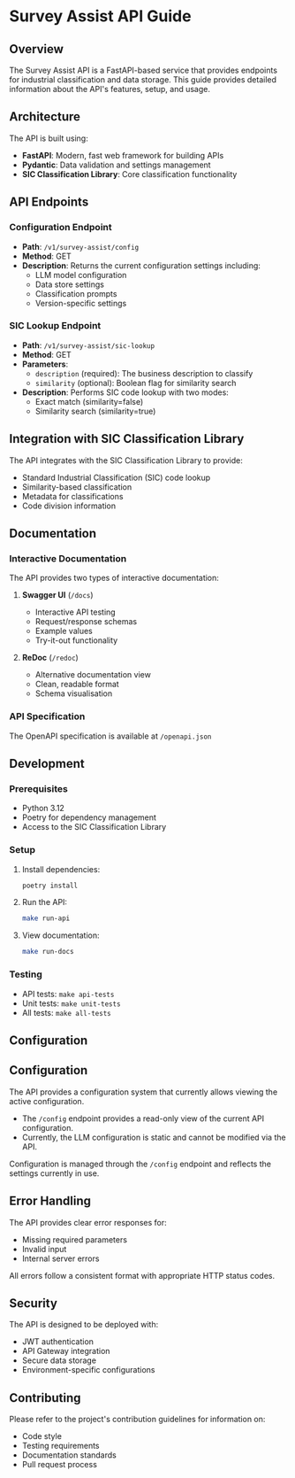 # Survey Assist API Guide

## Overview

The Survey Assist API is a FastAPI-based service that provides endpoints for industrial classification and data storage. This guide provides detailed information about the API's features, setup, and usage.

## Architecture

The API is built using:
- **FastAPI**: Modern, fast web framework for building APIs
- **Pydantic**: Data validation and settings management
- **SIC Classification Library**: Core classification functionality

## API Endpoints

### Configuration Endpoint
- **Path**: `/v1/survey-assist/config`
- **Method**: GET
- **Description**: Returns the current configuration settings including:
  - LLM model configuration
  - Data store settings
  - Classification prompts
  - Version-specific settings

### SIC Lookup Endpoint
- **Path**: `/v1/survey-assist/sic-lookup`
- **Method**: GET
- **Parameters**:
  - `description` (required): The business description to classify
  - `similarity` (optional): Boolean flag for similarity search
- **Description**: Performs SIC code lookup with two modes:
  - Exact match (similarity=false)
  - Similarity search (similarity=true)

## Integration with SIC Classification Library

The API integrates with the SIC Classification Library to provide:
- Standard Industrial Classification (SIC) code lookup
- Similarity-based classification
- Metadata for classifications
- Code division information

## Documentation

### Interactive Documentation
The API provides two types of interactive documentation:
1. **Swagger UI** (`/docs`)
   - Interactive API testing
   - Request/response schemas
   - Example values
   - Try-it-out functionality

2. **ReDoc** (`/redoc`)
   - Alternative documentation view
   - Clean, readable format
   - Schema visualisation

### API Specification
The OpenAPI specification is available at `/openapi.json`

## Development

### Prerequisites
- Python 3.12
- Poetry for dependency management
- Access to the SIC Classification Library

### Setup
1. Install dependencies:
   ```bash
   poetry install
   ```

2. Run the API:
   ```bash
   make run-api
   ```

3. View documentation:
   ```bash
   make run-docs
   ```

### Testing
- API tests: `make api-tests`
- Unit tests: `make unit-tests`
- All tests: `make all-tests`

## Configuration

## Configuration

The API provides a configuration system that currently allows viewing the active configuration.

- The `/config` endpoint provides a read-only view of the current API configuration.
- Currently, the LLM configuration is static and cannot be modified via the API.

Configuration is managed through the `/config` endpoint and reflects the settings currently in use.

## Error Handling

The API provides clear error responses for:
- Missing required parameters
- Invalid input
- Internal server errors

All errors follow a consistent format with appropriate HTTP status codes.

## Security

The API is designed to be deployed with:
- JWT authentication
- API Gateway integration
- Secure data storage
- Environment-specific configurations

## Contributing

Please refer to the project's contribution guidelines for information on:
- Code style
- Testing requirements
- Documentation standards
- Pull request process
